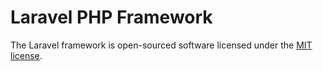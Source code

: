 # Laravel PHP Framework



The Laravel framework is open-sourced software licensed under the [MIT license](http://opensource.org/licenses/MIT).
